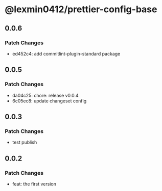 # @lexmin0412/prettier-config-base

## 0.0.6

### Patch Changes

- ed452c4: add commitlint-plugin-standard package

## 0.0.5

### Patch Changes

- da04c25: chore: release v0.0.4
- 6c05ec8: update changeset config

## 0.0.3

### Patch Changes

- test publish

## 0.0.2

### Patch Changes

- feat: the first version
